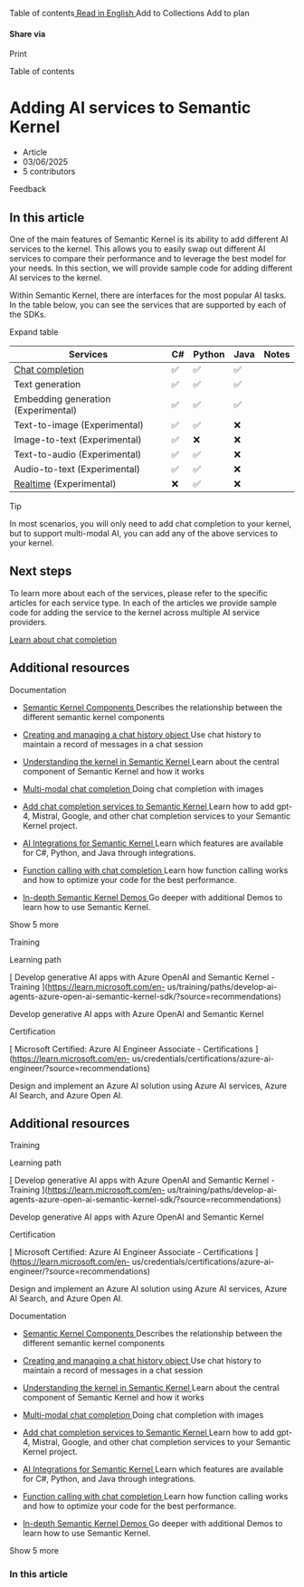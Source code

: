 Table of contents[ Read in English ](https://learn.microsoft.com/en-us/semantic-kernel/concepts/ai-services/ "Read in
English") Add to Collections Add to plan

#### Share via

Print

Table of contents

# Adding AI services to Semantic Kernel

  * Article
  * 03/06/2025
  * 5 contributors

Feedback

## In this article

One of the main features of Semantic Kernel is its ability to add different AI services to the kernel. This allows you
to easily swap out different AI services to compare their performance and to leverage the best model for your needs. In
this section, we will provide sample code for adding different AI services to the kernel.

Within Semantic Kernel, there are interfaces for the most popular AI tasks. In the table below, you can see the services
that are supported by each of the SDKs.

Expand table

Services | C# | Python | Java | Notes  
---|---|---|---|---  
[Chat completion](https://learn.microsoft.com/en-us/semantic-kernel/concepts/ai-services/chat-completion/) | ✅ | ✅ | ✅  
Text generation | ✅ | ✅ | ✅  
Embedding generation (Experimental) | ✅ | ✅ | ✅  
Text-to-image (Experimental) | ✅ | ✅ | ❌  
Image-to-text (Experimental) | ✅ | ❌ | ❌  
Text-to-audio (Experimental) | ✅ | ✅ | ❌  
Audio-to-text (Experimental) | ✅ | ✅ | ❌  
[Realtime](https://learn.microsoft.com/en-us/semantic-kernel/concepts/ai-services/realtime) (Experimental) | ❌ | ✅ | ❌  
Tip

In most scenarios, you will only need to add chat completion to your kernel, but to support multi-modal AI, you can add
any of the above services to your kernel.

[](https://learn.microsoft.com/en-us/semantic-kernel/concepts/ai-services/#next-steps)

## Next steps

To learn more about each of the services, please refer to the specific articles for each service type. In each of the
articles we provide sample code for adding the service to the kernel across multiple AI service providers.

[Learn about chat completion](https://learn.microsoft.com/en-us/semantic-kernel/concepts/ai-services/chat-completion/)

## Additional resources

Documentation

  * [ Semantic Kernel Components ](https://learn.microsoft.com/en-us/semantic-kernel/concepts/semantic-kernel-components?source=recommendations)
Describes the relationship between the different semantic kernel components

  * [ Creating and managing a chat history object ](https://learn.microsoft.com/en-us/semantic-kernel/concepts/ai-services/chat-completion/chat-history?source=recommendations)
Use chat history to maintain a record of messages in a chat session

  * [ Understanding the kernel in Semantic Kernel ](https://learn.microsoft.com/en-us/semantic-kernel/concepts/kernel?source=recommendations)
Learn about the central component of Semantic Kernel and how it works

  * [ Multi-modal chat completion ](https://learn.microsoft.com/en-us/semantic-kernel/concepts/ai-services/chat-completion/multi-modal-chat-completion?source=recommendations)
Doing chat completion with images

  * [ Add chat completion services to Semantic Kernel ](https://learn.microsoft.com/en-us/semantic-kernel/concepts/ai-services/chat-completion/?source=recommendations)
Learn how to add gpt-4, Mistral, Google, and other chat completion services to your Semantic Kernel project.

  * [ AI Integrations for Semantic Kernel ](https://learn.microsoft.com/en-us/semantic-kernel/concepts/ai-services/integrations?source=recommendations)
Learn which features are available for C#, Python, and Java through integrations.

  * [ Function calling with chat completion ](https://learn.microsoft.com/en-us/semantic-kernel/concepts/ai-services/chat-completion/function-calling/?source=recommendations)
Learn how function calling works and how to optimize your code for the best performance.

  * [ In-depth Semantic Kernel Demos ](https://learn.microsoft.com/en-us/semantic-kernel/get-started/detailed-samples?source=recommendations)
Go deeper with additional Demos to learn how to use Semantic Kernel.

Show 5 more

Training

Learning path

[ Develop generative AI apps with Azure OpenAI and Semantic Kernel - Training ](https://learn.microsoft.com/en-
us/training/paths/develop-ai-agents-azure-open-ai-semantic-kernel-sdk/?source=recommendations)

Develop generative AI apps with Azure OpenAI and Semantic Kernel

Certification

[ Microsoft Certified: Azure AI Engineer Associate - Certifications ](https://learn.microsoft.com/en-
us/credentials/certifications/azure-ai-engineer/?source=recommendations)

Design and implement an Azure AI solution using Azure AI services, Azure AI Search, and Azure Open AI.

## Additional resources

Training

Learning path

[ Develop generative AI apps with Azure OpenAI and Semantic Kernel - Training ](https://learn.microsoft.com/en-
us/training/paths/develop-ai-agents-azure-open-ai-semantic-kernel-sdk/?source=recommendations)

Develop generative AI apps with Azure OpenAI and Semantic Kernel

Certification

[ Microsoft Certified: Azure AI Engineer Associate - Certifications ](https://learn.microsoft.com/en-
us/credentials/certifications/azure-ai-engineer/?source=recommendations)

Design and implement an Azure AI solution using Azure AI services, Azure AI Search, and Azure Open AI.

Documentation

  * [ Semantic Kernel Components ](https://learn.microsoft.com/en-us/semantic-kernel/concepts/semantic-kernel-components?source=recommendations)
Describes the relationship between the different semantic kernel components

  * [ Creating and managing a chat history object ](https://learn.microsoft.com/en-us/semantic-kernel/concepts/ai-services/chat-completion/chat-history?source=recommendations)
Use chat history to maintain a record of messages in a chat session

  * [ Understanding the kernel in Semantic Kernel ](https://learn.microsoft.com/en-us/semantic-kernel/concepts/kernel?source=recommendations)
Learn about the central component of Semantic Kernel and how it works

  * [ Multi-modal chat completion ](https://learn.microsoft.com/en-us/semantic-kernel/concepts/ai-services/chat-completion/multi-modal-chat-completion?source=recommendations)
Doing chat completion with images

  * [ Add chat completion services to Semantic Kernel ](https://learn.microsoft.com/en-us/semantic-kernel/concepts/ai-services/chat-completion/?source=recommendations)
Learn how to add gpt-4, Mistral, Google, and other chat completion services to your Semantic Kernel project.

  * [ AI Integrations for Semantic Kernel ](https://learn.microsoft.com/en-us/semantic-kernel/concepts/ai-services/integrations?source=recommendations)
Learn which features are available for C#, Python, and Java through integrations.

  * [ Function calling with chat completion ](https://learn.microsoft.com/en-us/semantic-kernel/concepts/ai-services/chat-completion/function-calling/?source=recommendations)
Learn how function calling works and how to optimize your code for the best performance.

  * [ In-depth Semantic Kernel Demos ](https://learn.microsoft.com/en-us/semantic-kernel/get-started/detailed-samples?source=recommendations)
Go deeper with additional Demos to learn how to use Semantic Kernel.

Show 5 more

### In this article

